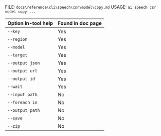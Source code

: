 ﻿FILE: `docs\reference\cli\speech\csr\model\copy.md`
USAGE: `ai speech csr model copy ...`

| Option in-tool help | Found in doc page |
|---------------------|------------------|
| `--key` | Yes |
| `--region` | Yes |
| `--model` | Yes |
| `--target` | Yes |
| `--output json` | Yes |
| `--output url` | Yes |
| `--output id` | Yes |
| `--wait` | Yes |
| `--input path` | No |
| `--foreach in` | No |
| `--output path` | No |
| `--save` | No |
| `--zip` | No |